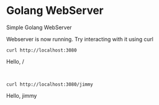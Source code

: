 # Golang WebServer
Simple Golang WebServer

Webserver is now running. Try interacting with it using curl

```console
curl http://localhost:3080
```
Hello, /

&nbsp;

```console
curl http://localhost:3080/jimmy
```
Hello, jimmy
